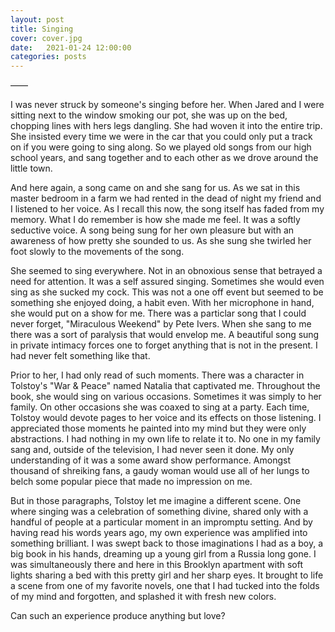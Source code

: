 ```yaml
---
layout: post
title: Singing
cover: cover.jpg
date:   2021-01-24 12:00:00
categories: posts
---
```


——

I was never struck by someone's singing before her. When Jared and I were sitting next to the window smoking our pot, she was up on the bed, chopping lines with hers legs dangling. She had woven it into the entire trip. She insisted every time we were in the car that you could only put a track on if you were going to sing along. So we played old songs from our high school years, and sang together and to each other as we drove around the little town.

And here again, a song came on and she sang for us. As we sat in this master bedroom in a farm we had rented in the dead of night my friend and I listened to her voice. As I recall this now, the song itself has faded from my memory. What I do remember is how she made me feel. It was a softly seductive voice. A song being sung for her own pleasure but with an awareness of how pretty she sounded to us. As she sung she twirled her foot slowly to the movements of the song.

She seemed to sing everywhere. Not in an obnoxious sense that betrayed a need for attention. It was a self assured singing. Sometimes she would even sing as she sucked my cock. This was not a one off event but seemed to be something she enjoyed doing, a habit even. With her microphone in hand, she would put on a show for me. There was a particlar song that I could never forget, "Miraculous Weekend" by Pete Ivers. When she sang to me there was a sort of paralysis that would envelop me. A beautiful song sung in private intimacy forces one to forget anything that is not in the present. I had never felt something like that.

Prior to her, I had only read of such moments. There was a character in Tolstoy's "War & Peace" named Natalia that captivated me. Throughout the book, she would sing on various occasions. Sometimes it was simply to her family. On other occasions she was coaxed to sing at a party. Each time, Tolstoy would devote pages to her voice and its effects on those listening. I appreciated those moments he painted into my mind but they were only abstractions. I had nothing in my own life to relate it to. No one in my family sang and, outside of the television, I had never seen it done. My only understanding of it was a some award show performance. Amongst thousand of shreiking fans, a gaudy woman would use all of her lungs to belch some popular piece that made no impression on me.

But in those paragraphs, Tolstoy let me imagine a different scene. One where singing was a celebration of something divine, shared only with a handful of people at a particular moment in an impromptu setting. And by having read his words years ago, my own experience was amplified into something brilliant. I was swept back to those imaginations I had as a boy, a big book in his hands, dreaming up a young girl from a Russia long gone. I was simultaneously there and here in this Brooklyn apartment with soft lights sharing a bed with this pretty girl and her sharp eyes. It brought to life a scene from one of my favorite novels, one that I had tucked into the folds of my mind and forgotten, and splashed it with fresh new colors.

Can such an experience produce anything but love?
